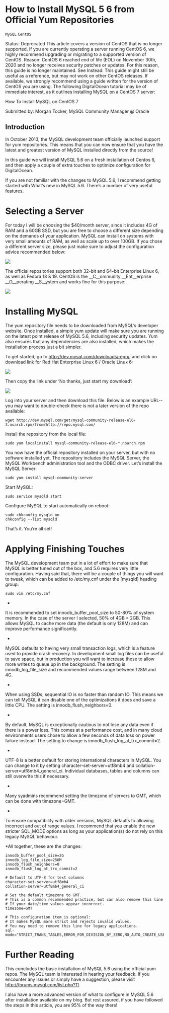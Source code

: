 # How to Install MySQL 5 6 from Official Yum Repositories

```MySQL``` ```CentOS```


Status: Deprecated
This article covers a version of CentOS that is no longer supported. If you are currently operating a server running CentOS 6, we highly recommend upgrading or migrating to a supported version of CentOS.
Reason:
CentOS 6 reached end of life (EOL) on November 30th, 2020 and no longer receives security patches or updates. For this reason, this guide is no longer maintained.
See Instead:
This guide might still be useful as a reference, but may not work on other CentOS releases. If available, we strongly recommend using a guide written for the version of CentOS you are using.
The following DigitalOcean tutorial may be of immediate interest, as it outlines installing MySQL on a CentOS 7 server:

How To Install MySQL on CentOS 7


Submitted by: Morgan Tocker, MySQL Community Manager @ Oracle


## Introduction



In October 2013, the MySQL development team officially launched support for yum repositories.  This means that you can now ensure that you have the latest and greatest version of MySQL installed directly from the source!


In this guide we will install MySQL 5.6 on a fresh installation of Centos 6, and then apply a couple of extra touches to optimize configuration for DigitalOcean.


If you are not familiar with the changes to MySQL 5.6, I recommend getting started with What’s new in MySQL 5.6.  There’s a number of very useful features.


# Selecting a Server


For today I will be choosing the $40/month server, since it includes 4G of RAM and a 60GB SSD, but you are free to choose a different size depending on the demands of your application.  MySQL can install on systems with very small amounts of RAM, as well as scale up to over 100GB.  If you chose a different server size, please just make sure to adjust the configuration advice recommended below:


<img src=“https://assets.digitalocean.com/articles/centos_mysql/select-size.png”>


The official repositories support both 32-bit and 64-bit Enterprise Linux 6, as well as Fedora 18 & 19.  CentOS is the __C__ommunity __Ent__erprise __O__perating __S__ystem and works fine for this purpose:


<img src=“https://assets.digitalocean.com/articles/centos_mysql/centos-6.png”>


# Installing MySQL


The yum repository file needs to be downloaded from MySQL’s developer website.  Once installed, a simple yum update will make sure you are running on the latest point release of MySQL 5.6, including security updates.  Yum also ensures that any dependencies are also installed, which makes the installation process just a bit simpler.


To get started, go to http://dev.mysql.com/downloads/repo/, and click on download link for Red Hat Enterprise Linux 6 / Oracle Linux 6:


<img src=“https://assets.digitalocean.com/articles/centos_mysql/download-el6.png”>


Then copy the link under ‘No thanks, just start my download’:


<img src=“https://assets.digitalocean.com/articles/centos_mysql/no-thanks-link.png”>


Log into your server and then download this file. Below is an example URL-- you may want to double-check there is not a later version of the repo available:


```
wget http://dev.mysql.com/get/mysql-community-release-el6-3.noarch.rpm/from/http://repo.mysql.com/

```


Install the repository from the local file:


```
sudo yum localinstall mysql-community-release-el6-*.noarch.rpm

```


You now have the official repository installed on your server, but with no software installed yet.  The repository includes the MySQL Server, the MySQL Workbench administration tool and the ODBC driver.  Let’s install the MySQL Server:


```
sudo yum install mysql-community-server

```


Start MySQL:


```
sudo service mysqld start

```


Configure MySQL to start automatically on reboot:


```
sudo chkconfig mysqld on
chkconfig --list mysqld

```


That’s it.  You’re all set!


# Applying Finishing Touches



The MySQL development team put in a lot of effort to make sure that MySQL is better tuned out of the box, and 5.6 requires very little configuration.  Having said that, there will be a couple of things you will want to tweak, which can be added to /etc/my.cnf under the [mysqld] heading group:


```
sudo vim /etc/my.cnf

```


- 
It is recommended to set innodb_buffer_pool_size to 50-80% of system memory.  In the case of the server I selected, 50% of 4GB = 2GB.  This allows MySQL to cache more data (the default is only 128M) and can improve performance significantly.

- 
MySQL defaults to having very small transaction logs, which is a feature used to provide crash recovery. In development small log files can be useful to save space, but in production you will want to increase these to allow more writes to queue up in the background. The setting is innodb_log_file_size and recommended values range between 128M and 4G.

- 
When using SSDs, sequential IO is no faster than random IO. This means we can tell MySQL it can disable one of the optimizations it does and save a little CPU. The setting is innodb_flush_neighbors=0.

- 
By default, MySQL is exceptionally cautious to not lose any data even if there is a power loss.  This comes at a performance cost, and in many cloud environments users chose to allow a few seconds of data loss on power failure instead. The setting to change is innodb_flush_log_at_trx_commit=2.

- 
UTF-8 is a better default for storing international characters in MySQL.  You can change to it by setting character-set-server=utf8mb4 and collation-server=utf8mb4_general_ci.  Individual databases, tables and columns can still overwrite this if necessary.

- 
Many syadmins recommend setting the timezone of servers to GMT, which can be done with timezone=GMT.

- 
To ensure compatibility with older versions, MySQL defaults to allowing incorrect and out of range values.  I recommend that you enable the new stricter SQL_MODE options as long as your application(s) do not rely on this legacy MySQL behaviour.


*All together, these are the changes:


```
innodb_buffer_pool_size=2G
innodb_log_file_size=256M
innodb_flush_neighbors=0
innodb_flush_log_at_trx_commit=2

# Default to UTF-8 for text columns
character-set-server=utf8mb4
collation-server=utf8mb4_general_ci

# Set the default timezone to GMT.
# This is a common recommended practice, but can also remove this line
# If your date/time values appear incorrect.
timezone=GMT

# This configuration item is optional:
# It makes MySQL more strict and rejects invalid values.
# You may need to remove this line for legacy applications.
sql-mode="STRICT_TRANS_TABLES,ERROR_FOR_DIVISION_BY_ZERO,NO_AUTO_CREATE_USER,NO_AUTO_VALUE_ON_ZERO,NO_ENGINE_SUBSTITUTION,NO_ZERO_DATE,NO_ZERO_IN_DATE,ONLY_FULL_GROUP_BY"

```


# Further Reading



This concludes the basic installation of MySQL 5.6 using the official yum repos.  The MySQL team is interested in hearing your feedback.  If you encounter any issues or simply have a suggestion, please visit http://forums.mysql.com/list.php?11.


I also have a more advanced version of what to configure in MySQL 5.6 after installation available on my blog.  But rest assured, if you have followed the steps in this article, you are 95% of the way there!


